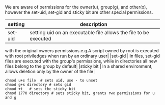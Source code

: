 We are aware of permissions for the owner(u), group(g), and other(o), however
the set-uid, set-gid and sticky bit are other special permissions.

| setting | description |
| ------  | ----------- |
| set-uid | setting uid on an executable file allows the file to be executed
with the original owners permissions.e.g.A script owned by root is executed
with root priviledges when run by an ordinary user|
|set-gid  | in files, set-gid files are executed with the group's permissions,
while in directories all new files belong to the group by default|
|sticky bit | In a shared environment, allows deletion only by the owner of the
file|

```
chmod u+s file  # sets uid, use - to unset
chmod g+s directory # sets gid
chmod +t   # sets the sticky bit
chmod 1770 directory # sets sticky bit, grants rwx permissions for u and g
```
